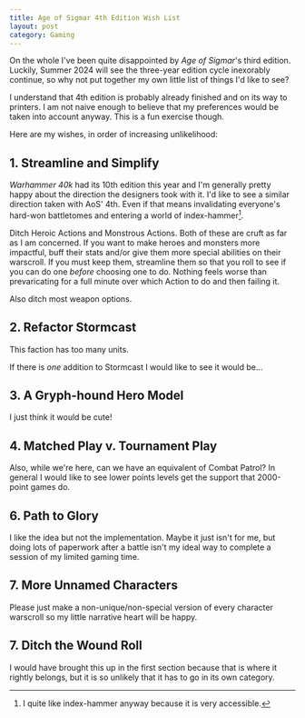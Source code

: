 ```yaml
---
title: Age of Sigmar 4th Edition Wish List
layout: post
category: Gaming
---
```


On the whole I've been quite disappointed by *Age of Sigmar*'s third edition. Luckily, Summer 2024 will see the three-year edition cycle inexorably continue, so why not put together my own little list of things I'd like to see?

I understand that 4th edition is probably already finished and on its way to printers. I am not naive enough to believe that my preferences would be taken into account anyway. This is a fun exercise though.

Here are my wishes, in order of increasing unlikelihood:

## 1. Streamline and Simplify

*Warhammer 40k* had its 10th edition this year and I'm generally pretty happy about the direction the designers took with it. I'd like to see a similar direction taken with AoS' 4th. Even if that means invalidating everyone's hard-won battletomes and entering a world of index-hammer[^1]. 

Ditch Heroic Actions and Monstrous Actions. Both of these are cruft as far as I am concerned. If you want to make heroes and monsters more impactful, buff their stats and/or give them more special abilities on their warscroll. If you must keep them, streamline them so that you roll to see if you can do one *before* choosing one to do. Nothing feels worse than prevaricating for a full minute over which Action to do and then failing it.

Also ditch most weapon options.

## 2. Refactor Stormcast

This faction has too many units.

If there is *one* addition to Stormcast I would like to see it would be...

## 3. A Gryph-hound Hero Model

I just think it would be cute!

## 4. Matched Play v. Tournament Play

Also, while we're here, can we have an equivalent of Combat Patrol? In general I would like to see lower points levels get the support that 2000-point games do.

## 6. Path to Glory

I like the idea but not the implementation. Maybe it just isn't for me, but doing lots of paperwork after a battle isn't my ideal way to complete a session of my limited gaming time.

## 7. More Unnamed Characters

Please just make a non-unique/non-special version of every character warscroll so my little narrative heart will be happy.

## 7. Ditch the Wound Roll

I would have brought this up in the first section because that is where it rightly belongs, but it is so unlikely that it has to go in its own category.

[^1]: I quite like index-hammer anyway because it is very accessible.